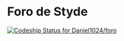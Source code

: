 # Foro de Styde

[ ![Codeship Status for Daniel1024/foro](https://codeship.com/projects/612b7720-9641-0134-4b9a-7e4be53ab501/status?branch=master)](https://codeship.com/projects/186927)
